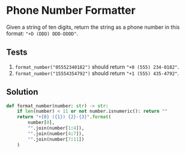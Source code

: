 # Phone Number Formatter

Given a string of ten digits, return the string as a phone number in this format: `"+D (DDD) DDD-DDDD"`.

## Tests

1. `format_number("05552340182")` should return `"+0 (555) 234-0182"`.
2. `format_number("15554354792")` should return `"+1 (555) 435-4792"`.

## Solution

```python
def format_number(number: str) -> str:
    if len(number) < 11 or not number.isnumeric(): return ""
    return "+{0} ({1}) {2}-{3}".format(
        number[0],
        "".join(number[1:4]),
        "".join(number[4:7]),
        "".join(number[7:11])
    )
```
